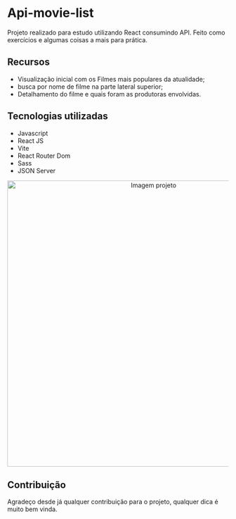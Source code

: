 # Api-movie-list

Projeto realizado para estudo utilizando React consumindo API. 
Feito como exercícios e algumas coisas a mais para prática.

## Recursos
- Visualização inicial com os Filmes mais populares da atualidade;
- busca por nome de filme na parte lateral superior;
- Detalhamento do filme e quais foram as produtoras envolvidas.

## Tecnologias utilizadas

- Javascript
- React JS
- Vite
- React Router Dom
- Sass
- JSON Server

<p align="center">
  <img a="" src="https://github.com/rodrigo-falcao/Api-movie-list/assets/125101340/d01fda96-1639-453f-8179-638570b21f97" alt="Imagem projeto" style="width: 650px;">
</p>

## Contribuição
Agradeço desde já qualquer contribuição para o projeto, qualquer dica é muito bem vinda. 